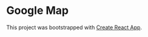 # Google Map

This project was bootstrapped with [Create React App](https://github.com/facebook/create-react-app).
